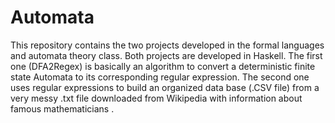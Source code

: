 # Automata
This repository contains the two projects developed in the formal languages and automata theory class. Both projects
are developed in Haskell.
The first one (DFA2Regex) is basically an algorithm to convert a deterministic finite state Automata to its
corresponding regular expression. 
The second one uses regular expressions to build an organized data base (.CSV file) from a very messy .txt file
downloaded from Wikipedia with information about famous mathematicians .
